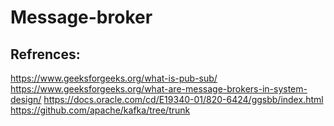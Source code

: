 # Message-broker














## Refrences: 
https://www.geeksforgeeks.org/what-is-pub-sub/
https://www.geeksforgeeks.org/what-are-message-brokers-in-system-design/
https://docs.oracle.com/cd/E19340-01/820-6424/ggsbb/index.html
https://github.com/apache/kafka/tree/trunk

